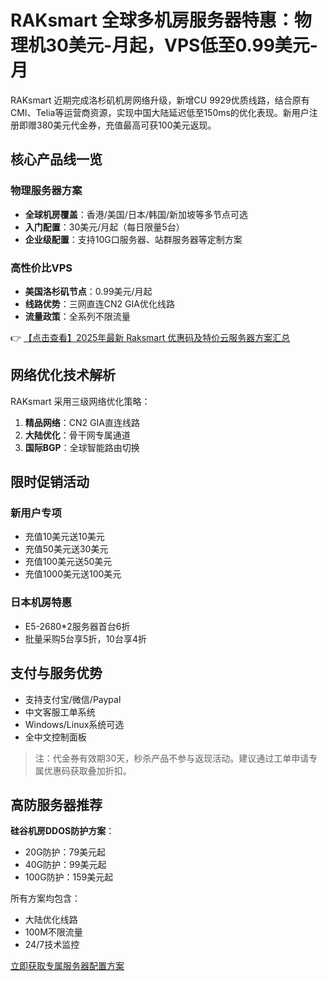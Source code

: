 # RAKsmart 全球多机房服务器特惠：物理机30美元-月起，VPS低至0.99美元-月

RAKsmart 近期完成洛杉矶机房网络升级，新增CU 9929优质线路，结合原有CMI、Telia等运营商资源，实现中国大陆延迟低至150ms的优化表现。新用户注册即赠380美元代金券，充值最高可获100美元返现。

## 核心产品线一览

### 物理服务器方案
- **全球机房覆盖**：香港/美国/日本/韩国/新加坡等多节点可选
- **入门配置**：30美元/月起（每日限量5台）
- **企业级配置**：支持10G口服务器、站群服务器等定制方案

### 高性价比VPS
- **美国洛杉矶节点**：0.99美元/月起
- **线路优势**：三网直连CN2 GIA优化线路
- **流量政策**：全系列不限流量

👉 [【点击查看】2025年最新 Raksmart 优惠码及特价云服务器方案汇总](https://bit.ly/raksmart)

## 网络优化技术解析
RAKsmart 采用三级网络优化策略：
1. **精品网络**：CN2 GIA直连线路
2. **大陆优化**：骨干网专属通道
3. **国际BGP**：全球智能路由切换

## 限时促销活动
### 新用户专项
- 充值10美元送10美元
- 充值50美元送30美元
- 充值100美元送50美元
- 充值1000美元送100美元

### 日本机房特惠
- E5-2680*2服务器首台6折
- 批量采购5台享5折，10台享4折

## 支付与服务优势
- 支持支付宝/微信/Paypal
- 中文客服工单系统
- Windows/Linux系统可选
- 全中文控制面板

> 注：代金券有效期30天，秒杀产品不参与返现活动。建议通过工单申请专属优惠码获取叠加折扣。

## 高防服务器推荐
**硅谷机房DDOS防护方案**：
- 20G防护：79美元起
- 40G防护：99美元起 
- 100G防护：159美元起

所有方案均包含：
- 大陆优化线路
- 100M不限流量
- 24/7技术监控

[立即获取专属服务器配置方案](https://bit.ly/raksmart)